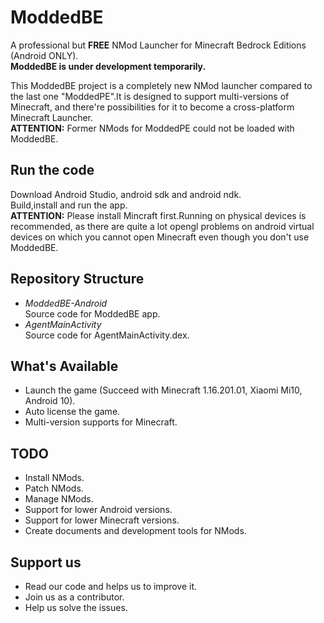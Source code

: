 # ModdedBE
A professional but **FREE** NMod Launcher for Minecraft Bedrock Editions (Android ONLY).  
**ModdedBE is under development temporarily.**  

This ModdedBE project is a completely new NMod launcher compared to the last one "ModdedPE".It is designed to support multi-versions of Minecraft, and there're possibilities for it to become a cross-platform Minecraft Launcher.  
**ATTENTION:** Former NMods for ModdedPE could not be loaded with ModdedBE.

## Run the code
 Download Android Studio, android sdk and android ndk.  
 Build,install and run the app.  
 **ATTENTION:** Please install Mincraft first.Running on physical devices is recommended, as there are quite a lot opengl problems on android virtual devices on which you cannot open Minecraft even though you don't use ModdedBE.

## Repository Structure
 + *ModdedBE-Android*  
 Source code for ModdedBE app.
 + *AgentMainActivity*  
 Source code for AgentMainActivity.dex.

## What's Available
 + Launch the game (Succeed with Minecraft 1.16.201.01, Xiaomi Mi10, Android 10).
 + Auto license the game.
 + Multi-version supports for Minecraft.

## TODO
 + Install NMods.
 + Patch NMods.
 + Manage NMods.
 + Support for lower Android versions.
 + Support for lower Minecraft versions.
 + Create documents and development tools for NMods.

## Support us
 + Read our code and helps us to improve it.
 + Join us as a contributor.
 + Help us solve the issues.
